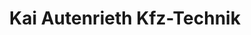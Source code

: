 ---
title: "Kai Autenrieth Kfz-Technik"
url: /tamm/kai-autenrieth-kfz-technik/
shop: Autowerkstatt
---